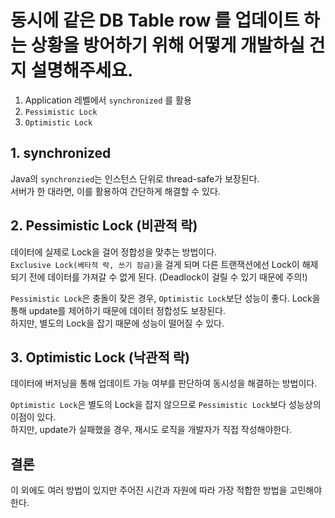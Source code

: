 # 동시에 같은 DB Table row 를 업데이트 하는 상황을 방어하기 위해 어떻게 개발하실 건지 설명해주세요.
1. Application 레벨에서 `synchronized` 를 활용
2. `Pessimistic Lock`
3. `Optimistic Lock`

## 1. synchronized  
Java의 `synchronzied`는 인스턴스 단위로 thread-safe가 보장된다.  
서버가 한 대라면, 이를 활용하여 간단하게 해결할 수 있다.

## 2. Pessimistic Lock (비관적 락)  
데이터에 실제로 Lock을 걸어 정합성을 맞추는 방법이다.  
`Exclusive Lock(베타적 락, 쓰기 잠금)`을 걸게 되며 다른 트랜잭션에선 Lock이 해제되기 전에 데이터를 가져갈 수 없게 된다. (Deadlock이 걸릴 수 있기 때문에 주의!)  

`Pessimistic Lock`은 충돌이 잦은 경우, `Optimistic Lock`보단 성능이 좋다. Lock을 통해 update를 제어하기 때문에 데이터 정합성도 보장된다.  
하지만, 별도의 Lock을 잡기 때문에 성능이 떨어질 수 있다.
  
## 3. Optimistic Lock (낙관적 락)  
데이터에 버저닝을 통해 업데이트 가능 여부를 판단하여 동시성을 해결하는 방법이다.  

`Optimistic Lock`은 별도의 Lock을 잡지 않으므로 `Pessimistic Lock`보다 성능상의 이점이 있다.  
하지만, update가 실패했을 경우, 재시도 로직을 개발자가 직접 작성해야한다.

## 결론
이 외에도 여러 방법이 있지만 주어진 시간과 자원에 따라 가장 적합한 방법을 고민해야 한다.

